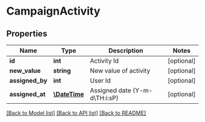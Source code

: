 # CampaignActivity

## Properties
Name | Type | Description | Notes
------------ | ------------- | ------------- | -------------
**id** | **int** | Activity Id | [optional] 
**new_value** | **string** | New value of activity | [optional] 
**assigned_by** | **int** | User Id | [optional] 
**assigned_at** | [**\DateTime**](\DateTime.md) | Assigned date (Y-m-d\\TH:i:sP) | [optional] 

[[Back to Model list]](../../README.md#documentation-for-models) [[Back to API list]](../../README.md#documentation-for-api-endpoints) [[Back to README]](../../README.md)

